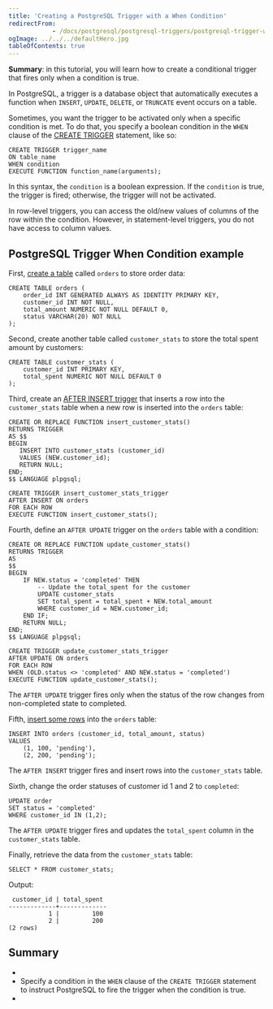 ```yaml
---
title: 'Creating a PostgreSQL Trigger with a When Condition'
redirectFrom: 
            - /docs/postgresql/postgresql-triggers/postgresql-trigger-when-condition/
ogImage: ../../../defaultHero.jpg
tableOfContents: true
---
```



**Summary**: in this tutorial, you will learn how to create a conditional trigger that fires only when a condition is true.





In PostgreSQL, a trigger is a database object that automatically executes a function when `INSERT`, `UPDATE`, `DELETE`, or `TRUNCATE` event occurs on a table.





Sometimes, you want the trigger to be activated only when a specific condition is met. To do that, you specify a boolean condition in the `WHEN` clause of the [CREATE TRIGGER](https://www.postgresqltutorial.com/postgresql-triggers/creating-first-trigger-postgresql/) statement, like so:





```
CREATE TRIGGER trigger_name
ON table_name
WHEN condition
EXECUTE FUNCTION function_name(arguments);
```





In this syntax, the `condition` is a boolean expression. If the `condition` is true, the trigger is fired; otherwise, the trigger will not be activated.





In row-level triggers, you can access the old/new values of columns of the row within the condition. However, in statement-level triggers, you do not have access to column values.





## PostgreSQL Trigger When Condition example





First, [create a table](/docs/postgresql/postgresql-create-table) called `orders` to store order data:





```
CREATE TABLE orders (
    order_id INT GENERATED ALWAYS AS IDENTITY PRIMARY KEY,
    customer_id INT NOT NULL,
    total_amount NUMERIC NOT NULL DEFAULT 0,
    status VARCHAR(20) NOT NULL
);
```





Second, create another table called `customer_stats` to store the total spent amount by customers:





```
CREATE TABLE customer_stats (
    customer_id INT PRIMARY KEY,
    total_spent NUMERIC NOT NULL DEFAULT 0
);
```





Third, create an [AFTER INSERT trigger](https://www.postgresqltutorial.com/postgresql-triggers/postgresql-after-insert-trigger/) that inserts a row into the `customer_stats` table when a new row is inserted into the `orders` table:





```
CREATE OR REPLACE FUNCTION insert_customer_stats()
RETURNS TRIGGER
AS $$
BEGIN
   INSERT INTO customer_stats (customer_id)
   VALUES (NEW.customer_id);
   RETURN NULL;
END;
$$ LANGUAGE plpgsql;

CREATE TRIGGER insert_customer_stats_trigger
AFTER INSERT ON orders
FOR EACH ROW
EXECUTE FUNCTION insert_customer_stats();
```





Fourth, define an `AFTER UPDATE` trigger on the `orders` table with a condition:





```
CREATE OR REPLACE FUNCTION update_customer_stats()
RETURNS TRIGGER
AS
$$
BEGIN
    IF NEW.status = 'completed' THEN
        -- Update the total_spent for the customer
        UPDATE customer_stats
        SET total_spent = total_spent + NEW.total_amount
        WHERE customer_id = NEW.customer_id;
    END IF;
    RETURN NULL;
END;
$$ LANGUAGE plpgsql;

CREATE TRIGGER update_customer_stats_trigger
AFTER UPDATE ON orders
FOR EACH ROW
WHEN (OLD.status <> 'completed' AND NEW.status = 'completed')
EXECUTE FUNCTION update_customer_stats();
```





The `AFTER UPDATE` trigger fires only when the status of the row changes from non-completed state to completed.





Fifth, [insert some rows](/docs/postgresql/postgresql-insert-multiple-rows) into the `orders` table:





```
INSERT INTO orders (customer_id, total_amount, status)
VALUES
    (1, 100, 'pending'),
    (2, 200, 'pending');
```





The `AFTER INSERT` trigger fires and insert rows into the `customer_stats` table.





Sixth, change the order statuses of customer id 1 and 2 to `completed`:





```
UPDATE order
SET status = 'completed'
WHERE customer_id IN (1,2);
```





The `AFTER UPDATE` trigger fires and updates the `total_spent` column in the `customer_stats` table.





Finally, retrieve the data from the `customer_stats` table:





```
SELECT * FROM customer_stats;
```





Output:





```
 customer_id | total_spent
-------------+-------------
           1 |         100
           2 |         200
(2 rows)
```





## Summary





- 
- Specify a condition in the `WHEN` clause of the `CREATE TRIGGER` statement to instruct PostgreSQL to fire the trigger when the condition is true.
- 


